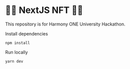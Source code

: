 # 🍕🍍 NextJS NFT 🍍🍕

This repository is for Harmony ONE University Hackathon.

Install dependencies

```
npm install
```

Run locally

```
yarn dev
```
